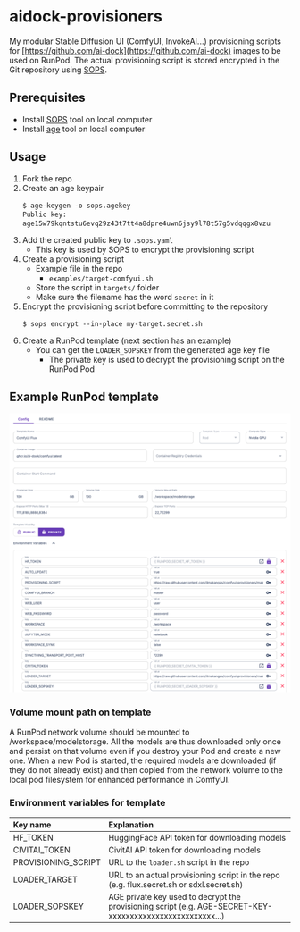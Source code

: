 # aidock-provisioners

My modular Stable Diffusion UI (ComfyUI, InvokeAI...) provisioning scripts for [https://github.com/ai-dock](https://github.com/ai-dock) images to be used on RunPod. The actual provisioning script is stored encrypted in the Git repository using [SOPS](https://github.com/getsops/sops).

## Prerequisites
* Install [SOPS](https://github.com/getsops/sops) tool on local computer
* Install [age](https://github.com/FiloSottile/age) tool on local computer

## Usage
1. Fork the repo
2. Create an age keypair
    ```
    $ age-keygen -o sops.agekey
    Public key: age15w79kqntstu6evq29z43t7tt4a8dpre4uwn6jsy9l78t57g5vdqqgx8vzu
    ```
3. Add the created public key to `.sops.yaml`
    * This key is used by SOPS to encrypt the provisioning script
4. Create a provisioning script
    * Example file in the repo
        * `examples/target-comfyui.sh` 
    * Store the script in `targets/` folder
    * Make sure the filename has the word `secret` in it
5. Encrypt the provisioning script before committing to the repository
    ```
    $ sops encrypt --in-place my-target.secret.sh
    ```
6. Create a RunPod template (next section has an example)
    * You can get the `LOADER_SOPSKEY` from the generated age key file
        * The private key is used to decrypt the provisioning script on the RunPod Pod

## Example RunPod template
![Screenshot](/screenshot.png?raw=true)
### Volume mount path on template
A RunPod network volume should be mounted to /workspace/modelstorage. All the models are thus downloaded only once and persist on that volume even if you destroy your Pod and create a new one. When a new Pod is started, the required models are downloaded (if they do not already exist) and then copied from the network volume to the local pod filesystem for enhanced performance in ComfyUI.
### Environment variables for template
| Key name |  Explanation
|:-------  | :----------- 
| HF_TOKEN | HuggingFace API token for downloading models
| CIVITAI_TOKEN | CivitAI API token for downloading models
| PROVISIONING_SCRIPT | URL to the `loader.sh` script in the repo
| LOADER_TARGET | URL to an actual provisioning script in the repo (e.g. flux.secret.sh or sdxl.secret.sh)
| LOADER_SOPSKEY | AGE private key used to decrypt the provisioning script (e.g. AGE-SECRET-KEY-xxxxxxxxxxxxxxxxxxxxxxxxx...)